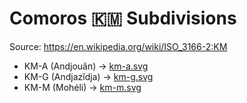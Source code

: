 # Comoros 🇰🇲 Subdivisions

Source: https://en.wikipedia.org/wiki/ISO_3166-2:KM

* KM-A (Andjouân) -> [km-a.svg](https://github.com/amckenna41/iso3166-flag-icons/blob/main/iso3166-2-icons/KM/km-a.svg)
* KM-G (Andjazîdja) -> [km-g.svg](https://github.com/amckenna41/iso3166-flag-icons/blob/main/iso3166-2-icons/KM/km-g.svg)
* KM-M (Mohéli) -> [km-m.svg](https://github.com/amckenna41/iso3166-flag-icons/blob/main/iso3166-2-icons/KM/km-m.svg)
